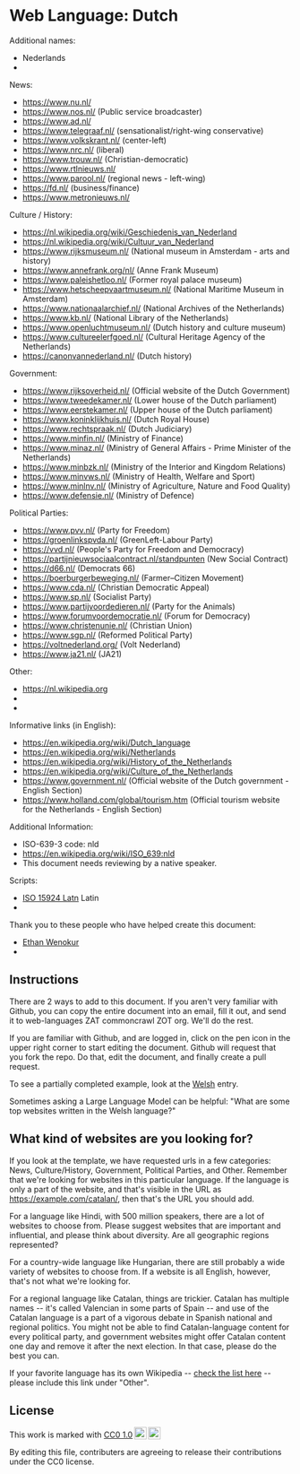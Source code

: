 # Web Language: Dutch

Additional names:
- Nederlands
- 

News:
- https://www.nu.nl/
- https://www.nos.nl/ (Public service broadcaster)
- https://www.ad.nl/
- https://www.telegraaf.nl/ (sensationalist/right-wing conservative)
- https://www.volkskrant.nl/ (center-left)
- https://www.nrc.nl/ (liberal)
- https://www.trouw.nl/ (Christian-democratic)
- https://www.rtlnieuws.nl/
- https://www.parool.nl/ (regional news - left-wing)
- https://fd.nl/ (business/finance)
- https://www.metronieuws.nl/

Culture / History:
- https://nl.wikipedia.org/wiki/Geschiedenis_van_Nederland
- https://nl.wikipedia.org/wiki/Cultuur_van_Nederland
- https://www.rijksmuseum.nl/ (National museum in Amsterdam - arts and history)
- https://www.annefrank.org/nl/ (Anne Frank Museum)
- https://www.paleishetloo.nl/ (Former royal palace museum)
- https://www.hetscheepvaartmuseum.nl/ (National Maritime Museum in Amsterdam)
- https://www.nationaalarchief.nl/ (National Archives of the Netherlands)
- https://www.kb.nl/ (National Library of the Netherlands)
- https://www.openluchtmuseum.nl/ (Dutch history and culture museum)
- https://www.cultureelerfgoed.nl/ (Cultural Heritage Agency of the Netherlands)
- https://canonvannederland.nl/ (Dutch history)
  
Government:
- https://www.rijksoverheid.nl/ (Official website of the Dutch Government)
- https://www.tweedekamer.nl/ (Lower house of the Dutch parliament)
- https://www.eerstekamer.nl/ (Upper house of the Dutch parliament)
- https://www.koninklijkhuis.nl/ (Dutch Royal House)
- https://www.rechtspraak.nl/ (Dutch Judiciary)
- https://www.minfin.nl/ (Ministry of Finance)
- https://www.minaz.nl/ (Ministry of General Affairs - Prime Minister of the Netherlands)
- https://www.minbzk.nl/ (Ministry of the Interior and Kingdom Relations)
- https://www.minvws.nl/ (Ministry of Health, Welfare and Sport)
- https://www.minlnv.nl/ (Ministry of Agriculture, Nature and Food Quality)
- https://www.defensie.nl/ (Ministry of Defence)

Political Parties:
- https://www.pvv.nl/ (Party for Freedom)
- https://groenlinkspvda.nl/ (GreenLeft-Labour Party)
- https://vvd.nl/ (People's Party for Freedom and Democracy)
- https://partijnieuwsociaalcontract.nl/standpunten (New Social Contract)
- https://d66.nl/ (Democrats 66)
- https://boerburgerbeweging.nl/ (Farmer–Citizen Movement)
- https://www.cda.nl/ (Christian Democratic Appeal)
- https://www.sp.nl/ (Socialist Party)
- https://www.partijvoordedieren.nl/ (Party for the Animals)
- https://www.forumvoordemocratie.nl/ (Forum for Democracy)
- https://www.christenunie.nl/ (Christian Union)
- https://www.sgp.nl/ (Reformed Political Party)
- https://voltnederland.org/ (Volt Nederland)
- https://www.ja21.nl/ (JA21)

Other:
- https://nl.wikipedia.org
- 
- 

Informative links (in English):
- https://en.wikipedia.org/wiki/Dutch_language
- https://en.wikipedia.org/wiki/Netherlands
- https://en.wikipedia.org/wiki/History_of_the_Netherlands
- https://en.wikipedia.org/wiki/Culture_of_the_Netherlands
- https://www.government.nl/ (Official website of the Dutch government - English Section)
- https://www.holland.com/global/tourism.htm (Official tourism website for the Netherlands - English Section)

Additional Information:
- ISO-639-3 code: nld
- https://en.wikipedia.org/wiki/ISO_639:nld
- This document needs reviewing by a native speaker.


Scripts:
- <a href="https://en.wikipedia.org/wiki/ISO_15924">ISO 15924 Latn</a> Latin
- 

Thank you to these people who have helped create this document:
- [Ethan Wenokur](https://github.com/e-Winnie)
- 

## Instructions

There are 2 ways to add to this document. If you aren't very familiar
with Github, you can copy the entire document into an email, fill it
out, and send it to web-languages ZAT commoncrawl ZOT org. We'll do the rest.

If you are familiar with Github, and are logged in, click on the pen
icon in the upper right corner to start editing the document.
Github will request that you fork the repo. Do that, edit the
document, and finally create a pull request.

To see a partially completed example, look at the
[Welsh](../living/welsh.md) entry.

Sometimes asking a Large Language Model can be helpful: "What are some
top websites written in the Welsh language?"

## What kind of websites are you looking for?

If you look at the template, we have requested urls in a few
categories: News, Culture/History, Government, Political Parties, and
Other. Remember that we're looking for websites in this particular
language. If the language is only a part of the website, and that's
visible in the URL as https://example.com/catalan/, then that's the
URL you should add.

For a language like Hindi, with 500 million speakers, there are a lot
of websites to choose from. Please suggest websites that are important
and influential, and please think about diversity. Are all geographic
regions represented?

For a country-wide language like Hungarian, there are still probably a
wide variety of websites to choose from. If a website is all English,
however, that's not what we're looking for.

For a regional language like Catalan, things are trickier. Catalan has
multiple names -- it's called Valencian in some parts of Spain -- and
use of the Catalan language is a part of a vigorous debate in Spanish
national and regional politics. You might not be able to find
Catalan-language content for every political party, and government
websites might offer Catalan content one day and remove it after
the next election. In that case, please do the best you can.

If your favorite language has its own Wikipedia -- [check the list here](https://en.wikipedia.org/wiki/List_of_Wikipedias) --
please include this link under "Other".

## License

<p xmlns:cc="http://creativecommons.org/ns#" >This work is marked with <a href="https://creativecommons.org/publicdomain/zero/1.0/?ref=chooser-v1" target="_blank" rel="license noopener noreferrer" style="display:inline-block;">CC0 1.0<img style="height:22px!important;margin-left:3px;vertical-align:text-bottom;" src="https://mirrors.creativecommons.org/presskit/icons/cc.svg?ref=chooser-v1" alt=""><img style="height:22px!important;margin-left:3px;vertical-align:text-bottom;" src="https://mirrors.creativecommons.org/presskit/icons/zero.svg?ref=chooser-v1" alt=""></a></p>

By editing this file, contributers are agreeing to release their contributions under the CC0 license.

